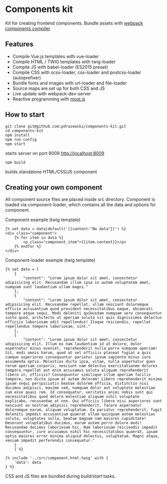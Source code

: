 # Components kit

Kit for creating frontend components. 
Bundle assets with [webpack components compiler](https://github.com/pdrazewski/components-compiler)

## Features

- Compile Vue.js templates with vue-loader
- Compile HTML / TWIG templates with twig-loader
- Compile JS with babel-loader (ES2015 preset)
- Compile CSS with scss-loader, css-loader and postcss-loader (autoprefixer)
- Bundle fonts and images with url-loader and file-loader
- Source maps are set up for both CSS and JS
- Live update with webpack-dev-server
- Reactive programming with [most.js](https://github.com/cujojs/most)

## How to start

```
git clone git@github.com:pdrazewski/components-kit.git
cd components-kit
npm install
npm run config
npm start
```
starts server on port 8009
[http://localhost:8009](http://localhost:8009)

```
npm build
```
builds standalone HTML/CSS/JS component

## Creating your own component

All component source files are placed inside src directory. 
Component is loaded via component-loader, which contains all the data and options for component.

Component example (twig template)

```
{% set data = data|default('[{content:"No data"}]') %}
<div class="component">
    {% for item in data %}
        <p class="component_item">{{item.content}}</p>   
    {% endfor %}
</div>  
```

Component-loader example (twig template)

```
{% set data = [
    {
        "content": "Lorem ipsum dolor sit amet, consectetur adipisicing elit. Recusandae illum ipsa in autem voluptatem amet, numquam sunt laudantium ullam magni."
    },
    {
        "content": "Lorem ipsum dolor sit amet, consectetur adipisicing elit. Recusandae repellat, ullam nesciunt doloremque officia accusantium quod provident necessitatibus eaque, obcaecati tempore atque sequi. Modi deleniti quibusdam numquam vero consequuntur iusto quod, architecto ut aperiam soluta sit quis dignissimos delectus officiis laboriosam odit repellendus! Itaque reiciendis, repellat repellendus tempore laboriosam, sint."
    },
    {
        "content": "Lorem ipsum dolor sit amet, consectetur adipisicing elit. Illum ex nam laudantium id at dolore, dolor aspernatur minus eveniet, reprehenderit nulla porro numquam aperiam! Sit, modi omnis harum, quod at vel officiis placeat fugiat a quis cumque asperiores consequuntur pariatur ipsum sapiente minus iure assumenda optio. Molestias dicta ipsa, vitae, nulla aspernatur quos rerum aperiam corporis, nesciunt nam delectus exercitationem dolores tempora repellat aut enim accusamus soluta aliquam reprehenderit libero in, officiis? Consequuntur similique illum aperiam facilis tempore, non dicta ipsum at autem dolorem! Libero reprehenderit minima ipsam sequi perspiciatis beatae dolorem officia, distinctio nisi ducimus adipisci, maxime sed, numquam dolor aut voluptate molestiae cum esse quasi rem. Id consequatur, veritatis animi nobis sunt qui necessitatibus quod dolore molestiae aliquam nihil voluptate explicabo, recusandae at non. Qui officiis libero nisi asperiores sunt nesciunt ex nostrum adipisci reprehenderit, facere aspernatur doloremque earum, aliquam voluptatum. Ex pariatur reprehenderit, fugit deleniti impedit accusantium quaerat ullam quisquam autem molestias soluta, voluptates nulla, beatae magnam nam maiores cupiditate! Deserunt voluptatibus ducimus, earum autem porro dolore modi! Recusandae ducimus laboriosam hic. Nam laboriosam reiciendis impedit consequuntur, iure accusamus nihil hic necessitatibus quaerat, ipsam optio maiores error minima aliquid delectus, voluptatum. Magni atque, veniam impedit perferendis consequatur."
    }
    ] %}

{% include '../src/component.html.twig' with {
    'data': data
} %}
```
CSS and JS files are bundled during *build/start* tasks.

